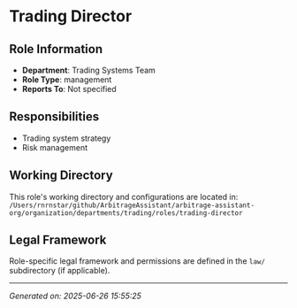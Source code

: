 # Trading Director

## Role Information
- **Department**: Trading Systems Team
- **Role Type**: management
- **Reports To**: Not specified

## Responsibilities
- Trading system strategy
- Risk management

## Working Directory
This role's working directory and configurations are located in:
`/Users/rnrnstar/github/ArbitrageAssistant/arbitrage-assistant-org/organization/departments/trading/roles/trading-director`

## Legal Framework
Role-specific legal framework and permissions are defined in the `law/` subdirectory (if applicable).

---
*Generated on: 2025-06-26 15:55:25*

